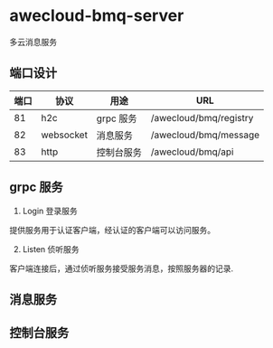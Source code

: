 # awecloud-bmq-server

多云消息服务

## 端口设计

| 端口 | 协议      | 用途       | URL                    |
| ---- | --------- | ---------- | ---------------------- |
| 81 | h2c       | grpc 服务  | /awecloud/bmq/registry |
| 82 | websocket | 消息服务   | /awecloud/bmq/message  |
| 83 | http      | 控制台服务 | /awecloud/bmq/api      |

## grpc 服务

1. Login 登录服务

提供服务用于认证客户端，经认证的客户端可以访问服务。

2. Listen 侦听服务

客户端连接后，通过侦听服务接受服务消息，按照服务器的记录.

## 消息服务

## 控制台服务
